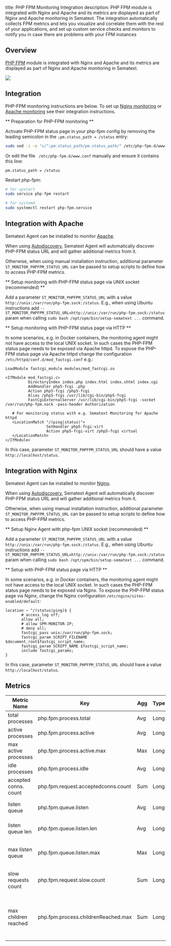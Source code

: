 title: PHP FPM Monitoring Integration
description: PHP FPM module is integrated with Nginx and Apache and its metrics are displayed as part of Nginx and Apache monitoring in Sematext. The integration automatically collects FPM metrics and lets you visualize and correlate them with the rest of your applications, and set up custom service checks and monitors to notify you in case there are problems with your FPM instances

## Overview

[PHP FPM](http://php.net/manual/en/install.fpm.php) module is integrated with Nginx and Apache and its metrics are displayed as part of Nginx and Apache monitoring in Sematext.

![](https://sematext.com/wp-content/uploads/2017/10/php-fpm-nginx.png)

## Integration

PHP-FPM monitoring instructions are below. To set up [Nginx
monitoring](https://apps.sematext.com/ui/howto/Nginx/overview) or
[Apache
monitoring](https://apps.sematext.com/ui/howto/Apache/overview) see
their integration instructions.

** Preparation for PHP-FPM monitoring **

Activate PHP-FPM status page in your php-fpm config by removing the leading semicolon in the ```;pm.status_path = /status``` entry:

```sh
sudo sed -i -e "s/^;pm.status_path/pm.status_path/" /etc/php-fpm.d/www.conf
```

Or edit the file ` /etc/php-fpm.d/www.conf` manually and ensure it contains this line:

```
pm.status_path = /status
```

Restart php-fpm:
```sh
# for upstart
sudo service php-fpm restart

# for systemd
sudo systemctl restart php-fpm.service
```

## Integration with Apache

Sematext Agent can be installed to monitor [Apache](./apache).

When using [Autodiscovery](../monitoring/autodiscovery), Sematext Agent will automatically discover PHP-FPM status
URL and will gather additional metrics from it.

Otherwise, when using manual installation instruction, additional parameter `ST_MONITOR_PHPFPM_STATUS_URL` can be passed
to setup scripts to define how to access PHP-FPM metrics. 

** Setup monitoring with PHP-FPM status page via UNIX socket (recommended) **

Add a parameter `ST_MONITOR_PHPFPM_STATUS_URL` with a value
`http://unix:/var/run/php-fpm.sock:/status`. E.g., when using Ubuntu instructions add
`--ST_MONITOR_PHPFPM_STATUS_URL=http://unix:/var/run/php-fpm.sock:/status` param when calling
`sudo bash /opt/spm/bin/setup-sematext ...` command.

** Setup monitoring with PHP-FPM status page via HTTP **

In some scenarios, e.g. in Docker containers, the monitoring agent
might not have access to the local UNIX socket. In such cases the
PHP-FPM status page needs to be exposed via Apache httpd.  To expose
the PHP-FPM status page via Apache httpd change the configuration
```/etc/httpd/conf.d/mod_fastcgi.conf``` e.g.:

```
LoadModule fastcgi_module modules/mod_fastcgi.so

<IfModule mod_fastcgi.c>
          DirectoryIndex index.php index.html index.shtml index.cgi
          AddHandler php5-fcgi .php
          Action php5-fcgi /php5-fcgi
          Alias /php5-fcgi /usr/lib/cgi-bin/php5-fcgi
          FastCgiExternalServer /usr/lib/cgi-bin/php5-fcgi -socket /var/run/php-fpm.sock -pass-header Authorization

   # For monitoring status with e.g. Sematext Monitoring for Apache httpd
   <LocationMatch "/(ping|status)">
                  SetHandler php5-fcgi-virt
                  Action php5-fcgi-virt /php5-fcgi virtual
   </LocationMatch>
</IfModule>
```

In this case, parameter `ST_MONITOR_PHPFPM_STATUS_URL` should have a value `http://localhost/status`.

## Integration with Nginx

Sematext Agent can be installed to monitor [Nginx](./nginx).

When using [Autodiscovery](../monitoring/autodiscovery), Sematext Agent will automatically discover PHP-FPM status
URL and will gather additional metrics from it.

Otherwise, when using manual installation instruction, additional parameter `ST_MONITOR_PHPFPM_STATUS_URL` can be passed
to setup scripts to define how to access PHP-FPM metrics.

** Setup Nginx Agent with php-fpm UNIX socket (recommended) **

Add a parameter `ST_MONITOR_PHPFPM_STATUS_URL` with a value
`http://unix:/var/run/php-fpm.sock:/status`. E.g., when using Ubuntu instructions add
`--ST_MONITOR_PHPFPM_STATUS_URL=http://unix:/var/run/php-fpm.sock:/status` param when calling
`sudo bash /opt/spm/bin/setup-sematext ...` command.

** Setup with PHP-FPM status page via HTTP **

In some scenarios, e.g. in Docker containers, the monitoring agent
might not have access to the local UNIX socket. In such cases the
PHP-FPM status page needs to be exposed via Nginx. To expose
the PHP-FPM status page via Nginx, change the Nginx configuration
```/etc/nginx/sites-enabled/default```:

```
location ~ ^/(status|ping)$ {
       # access_log off;
       allow all;
       # allow SPM-MONITOR-IP;
       # deny all;
       fastcgi_pass unix:/var/run/php-fpm.sock;
       fastcgi_param SCRIPT_FILENAME $document_root$fastcgi_script_name;
       fastcgi_param SCRIPT_NAME $fastcgi_script_name;
       include fastcgi_params;
}
```

In this case, parameter `ST_MONITOR_PHPFPM_STATUS_URL` should have a value `http://localhost/status`.

## Metrics

Metric Name | Key | Agg | Type | Description
--- | --- | --- | --- | ---
total processes | php.fpm.process.total | Avg | Long | the number of idle + active processes
active processes | php.fpm.process.active | Avg | Long | the number of active processes
max active processes | php.fpm.process.active.max | Max | Long | the maximum number of active processes since FPM has started
idle processes | php.fpm.process.idle | Avg | Long | the number of idle processes
accepted conns. count | php.fpm.request.acceptedconns.count | Sum | Long | the number of requests accepted by the pool
listen queue | php.fpm.queue.listen | Avg | Long | the number of requests in the queue of pending connections
listen queue len | php.fpm.queue.listen.len | Avg | Long | the size of the socket queue of pending connections
max listen queue | php.fpm.queue.listen.max | Max | Long | the maximum number of requests in the queue of pending connections since FPM has started
slow requests count | php.fpm.request.slow.count | Sum | Long | the number of requests that exceeded your request_slowlog_timeout value
max children reached | php.fpm.process.childrenReached.max | Sum | Long | the number of times, the process limit has been reached, when pm tries to start more children (works only for pm dynamic and ondemand)
